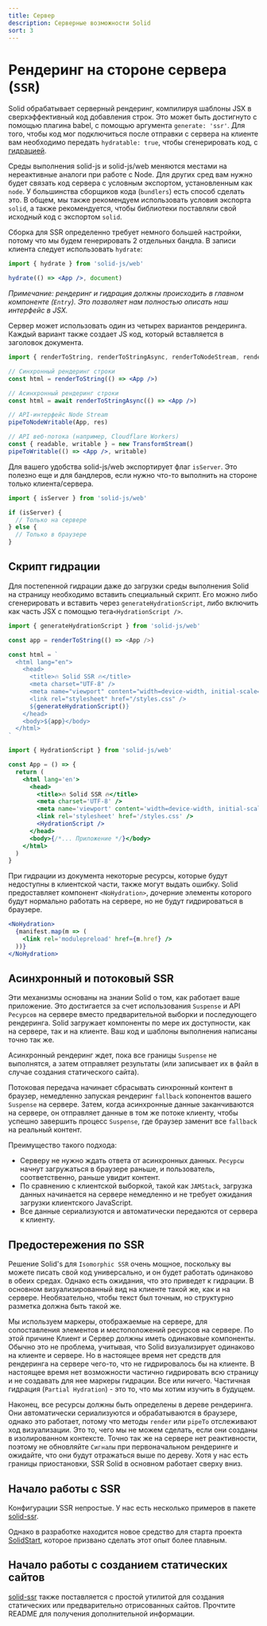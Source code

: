 ```yaml
---
title: Сервер
description: Серверные возможности Solid
sort: 3
---
```


# Рендеринг на стороне сервера (`SSR`)

Solid обрабатывает серверный рендеринг, компилируя шаблоны JSX в сверхэффективный код добавления строк. Это может быть достигнуто с помощью плагина babel, с помощью аргумента `generate: 'ssr'`. Для того, чтобы код мог подключиться после отправки с сервера на клиенте вам необходимо передать `hydratable: true`, чтобы сгенерировать код, с [гидрацией](https://github.com/gatsbyjs/gatsby-ru/blob/master/docs/docs/react-hydration.md).

Среды выполнения solid-js и solid-js/web меняются местами на нереактивные аналоги при работе с Node. Для других сред вам нужно будет связать код сервера с условным экспортом, установленным как `node`. У большинства сборщиков кода (`bundlers`) есть способ сделать это. В общем, мы также рекомендуем использовать условия экспорта `solid`, а также рекомендуется, чтобы библиотеки поставляли свой исходный код с экспортом `solid`.

Сборка для SSR определенно требует немного большей настройки, потому что мы будем генерировать 2 отдельных бандла. В записи клиента следует использовать `hydrate`:

```jsx
import { hydrate } from 'solid-js/web'

hydrate(() => <App />, document)
```

_Примечание: рендеринг и гидрация должны происходить в главном компоненте (`Entry`). Это позволяет нам полностью описать наш интерфейс в JSX._

Сервер может использовать один из четырех вариантов рендеринга. Каждый вариант также создает JS код, который вставляется в заголовок документа.

```jsx
import { renderToString, renderToStringAsync, renderToNodeStream, renderToWebStream } from 'solid-js/web'

// Синхронный рендеринг строки
const html = renderToString(() => <App />)

// Асинхронный рендеринг строки
const html = await renderToStringAsync(() => <App />)

// API-интерфейс Node Stream
pipeToNodeWritable(App, res)

// API веб-потока (например, Cloudflare Workers)
const { readable, writable } = new TransformStream()
pipeToWritable(() => <App />, writable)
```

Для вашего удобства solid-js/web экспортирует флаг `isServer`. Это полезно еще и для бандлеров, если нужно что-то выполнить на стороне только клиента/сервера.

```jsx
import { isServer } from 'solid-js/web'

if (isServer) {
  // Только на сервере
} else {
  // Только в браузере
}
```

## Скрипт гидрации

Для постепенной гидрации даже до загрузки среды выполнения Solid на страницу необходимо вставить специальный скрипт. Его можно либо сгенерировать и вставить через `generateHydrationScript`, либо включить как часть JSX с помощью тега`<HydrationScript />`.

```js
import { generateHydrationScript } from 'solid-js/web'

const app = renderToString(() => <App />)

const html = `
  <html lang="en">
    <head>
      <title>🔥 Solid SSR 🔥</title>
      <meta charset="UTF-8" />
      <meta name="viewport" content="width=device-width, initial-scale=1.0" />
      <link rel="stylesheet" href="/styles.css" />
      ${generateHydrationScript()}
    </head>
    <body>${app}</body>
  </html>
`
```

```jsx
import { HydrationScript } from 'solid-js/web'

const App = () => {
  return (
    <html lang='en'>
      <head>
        <title>🔥 Solid SSR 🔥</title>
        <meta charset='UTF-8' />
        <meta name='viewport' content='width=device-width, initial-scale=1.0' />
        <link rel='stylesheet' href='/styles.css' />
        <HydrationScript />
      </head>
      <body>{/*... Приложение */}</body>
    </html>
  )
}
```

При гидрации из документа некоторые ресурсы, которые будут недоступны в клиентской части, также могут выдать ошибку. Solid предоставляет компонент `<NoHydration>`, дочерние элементы которого будут нормально работать на сервере, но не будут гидрироваться в браузере.

```jsx
<NoHydration>
  {manifest.map(m => (
    <link rel='modulepreload' href={m.href} />
  ))}
</NoHydration>
```

## Асинхронный и потоковый SSR

Эти механизмы основаны на знании Solid о том, как работает ваше приложение. Это достигается за счет использования `Suspense` и API `Ресурсов` на сервере вместо предварительной выборки и последующего рендеринга. Solid загружает компоненты по мере их доступности, как на сервере, так и на клиенте. Ваш код и шаблоны выполнения написаны точно так же.

Асинхронный рендеринг ждет, пока все границы `Suspense` не выполнятся, а затем отправляет результаты (или записывает их в файл в случае создания статического сайта).

Потоковая передача начинает сбрасывать синхронный контент в браузер, немедленно запуская рендеринг `fallback` копонентов вашего `Suspense` на сервере. Затем, когда асинхронные данные заканчиваются на сервере, он отправляет данные в том же потоке клиенту, чтобы успешно завершить процесс `Suspense`, где браузер заменит все `fallback` на реальный контент.

Преимущество такого подхода:

- Серверу не нужно ждать ответа от асинхронных данных. `Ресурсы` начнут загружаться в браузере раньше, и пользователь, соответственно, раньше увидит контент.
- По сравнению с клиентской выборкой, такой как `JAMStack`, загрузка данных начинается на сервере немедленно и не требует ожидания загрузки клиентского JavaScript.
- Все данные сериализуются и автоматически передаются от сервера к клиенту.

## Предостережения по SSR

Решение Solid's для `Isomorphic SSR` очень мощное, поскольку вы можете писать свой код универсально, и он будет работать одинаково в обеих средах. Однако есть ожидания, что это приведет к гидрации. В основном визуализированный вид на клиенте такой же, как и на сервере. Необязательно, чтобы текст был точным, но структурно разметка должна быть такой же.

Мы используем маркеры, отображаемые на сервере, для сопоставления элементов и местоположений ресурсов на сервере. По этой причине Клиент и Сервер должны иметь одинаковые компоненты. Обычно это не проблема, учитывая, что Solid визуализирует одинаково на клиенте и сервере. Но в настоящее время нет средств для рендеринга на сервере чего-то, что не гидрировалось бы на клиенте. В настоящее время нет возможности частично гидрировать всю страницу и не создавать для нее маркеры гидрации. Все или ничего. Частичная гидрация (`Partial Hydration`) - это то, что мы хотим изучить в будущем.

Наконец, все ресурсы должны быть определены в дереве рендеринга. Они автоматически сериализуются и обрабатываются в браузере, однако это работает, потому что методы `render` или `pipeTo` отслеживают ход визуализации. Это то, чего мы не можем сделать, если они созданы в изолированном контексте. Точно так же на сервере нет реактивности, поэтому не обновляйте `Сигналы` при первоначальном рендеринге и ожидайте, что они будут отражаться выше по дереву. Хотя у нас есть границы приостановки, SSR Solid в основном работает сверху вниз.

## Начало работы с SSR

Конфигурации SSR непростые. У нас есть несколько примеров в пакете [solid-ssr](https://github.com/solidjs/solid/blob/main/packages/solid-ssr).

Однако в разработке находится новое средство для старта проекта [SolidStart](https://github.com/solidjs/solid-start), которое призвано сделать этот опыт более плавным.

## Начало работы с созданием статических сайтов

[solid-ssr](https://github.com/solidjs/solid/blob/main/packages/solid-ssr) также поставляется с простой утилитой для создания статических или предварительно отрисованных сайтов. Прочтите README для получения дополнительной информации.
